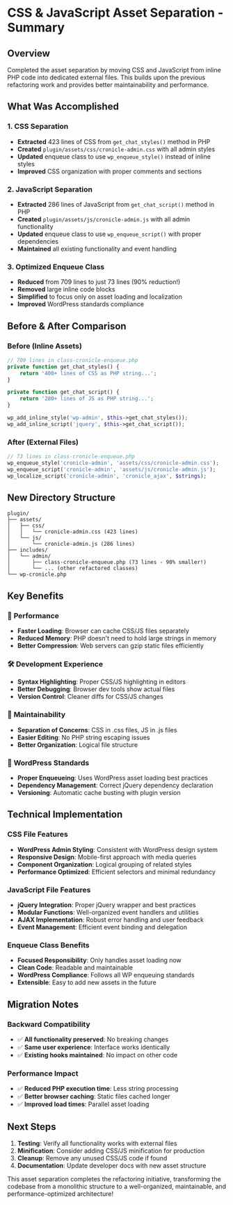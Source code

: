 # CSS & JavaScript Asset Separation - Summary

## Overview
Completed the asset separation by moving CSS and JavaScript from inline PHP code into dedicated external files. This builds upon the previous refactoring work and provides better maintainability and performance.

## What Was Accomplished

### 1. **CSS Separation**
- **Extracted** 423 lines of CSS from `get_chat_styles()` method in PHP
- **Created** `plugin/assets/css/cronicle-admin.css` with all admin styles
- **Updated** enqueue class to use `wp_enqueue_style()` instead of inline styles
- **Improved** CSS organization with proper comments and sections

### 2. **JavaScript Separation** 
- **Extracted** 286 lines of JavaScript from `get_chat_script()` method in PHP
- **Created** `plugin/assets/js/cronicle-admin.js` with all admin functionality
- **Updated** enqueue class to use `wp_enqueue_script()` with proper dependencies
- **Maintained** all existing functionality and event handling

### 3. **Optimized Enqueue Class**
- **Reduced** from 709 lines to just 73 lines (90% reduction!)
- **Removed** large inline code blocks
- **Simplified** to focus only on asset loading and localization
- **Improved** WordPress standards compliance

## Before & After Comparison

### Before (Inline Assets)
```php
// 709 lines in class-cronicle-enqueue.php
private function get_chat_styles() {
    return '400+ lines of CSS as PHP string...';
}

private function get_chat_script() {
    return '280+ lines of JS as PHP string...';
}

wp_add_inline_style('wp-admin', $this->get_chat_styles());
wp_add_inline_script('jquery', $this->get_chat_script());
```

### After (External Files)
```php
// 73 lines in class-cronicle-enqueue.php
wp_enqueue_style('cronicle-admin', 'assets/css/cronicle-admin.css');
wp_enqueue_script('cronicle-admin', 'assets/js/cronicle-admin.js');
wp_localize_script('cronicle-admin', 'cronicle_ajax', $strings);
```

## New Directory Structure
```
plugin/
├── assets/
│   ├── css/
│   │   └── cronicle-admin.css (423 lines)
│   └── js/
│       └── cronicle-admin.js (286 lines)
├── includes/
│   └── admin/
│       ├── class-cronicle-enqueue.php (73 lines - 90% smaller!)
│       └── ... (other refactored classes)
└── wp-cronicle.php
```

## Key Benefits

### 🚀 **Performance**
- **Faster Loading**: Browser can cache CSS/JS files separately
- **Reduced Memory**: PHP doesn't need to hold large strings in memory
- **Better Compression**: Web servers can gzip static files efficiently

### 🛠️ **Development Experience**
- **Syntax Highlighting**: Proper CSS/JS highlighting in editors
- **Better Debugging**: Browser dev tools show actual files
- **Version Control**: Cleaner diffs for CSS/JS changes

### 📝 **Maintainability**
- **Separation of Concerns**: CSS in .css files, JS in .js files
- **Easier Editing**: No PHP string escaping issues
- **Better Organization**: Logical file structure

### 🔧 **WordPress Standards**
- **Proper Enqueueing**: Uses WordPress asset loading best practices
- **Dependency Management**: Correct jQuery dependency declaration
- **Versioning**: Automatic cache busting with plugin version

## Technical Implementation

### CSS File Features
- **WordPress Admin Styling**: Consistent with WordPress design system
- **Responsive Design**: Mobile-first approach with media queries
- **Component Organization**: Logical grouping of related styles
- **Performance Optimized**: Efficient selectors and minimal redundancy

### JavaScript File Features
- **jQuery Integration**: Proper jQuery wrapper and best practices
- **Modular Functions**: Well-organized event handlers and utilities
- **AJAX Implementation**: Robust error handling and user feedback
- **Event Management**: Efficient event binding and delegation

### Enqueue Class Benefits
- **Focused Responsibility**: Only handles asset loading now
- **Clean Code**: Readable and maintainable
- **WordPress Compliance**: Follows all WP enqueuing standards
- **Extensible**: Easy to add new assets in the future

## Migration Notes

### Backward Compatibility
- ✅ **All functionality preserved**: No breaking changes
- ✅ **Same user experience**: Interface works identically
- ✅ **Existing hooks maintained**: No impact on other code

### Performance Impact
- ✅ **Reduced PHP execution time**: Less string processing
- ✅ **Better browser caching**: Static files cached longer
- ✅ **Improved load times**: Parallel asset loading

## Next Steps

1. **Testing**: Verify all functionality works with external files
2. **Minification**: Consider adding CSS/JS minification for production
3. **Cleanup**: Remove any unused CSS/JS code if found
4. **Documentation**: Update developer docs with new asset structure

This asset separation completes the refactoring initiative, transforming the codebase from a monolithic structure to a well-organized, maintainable, and performance-optimized architecture! 